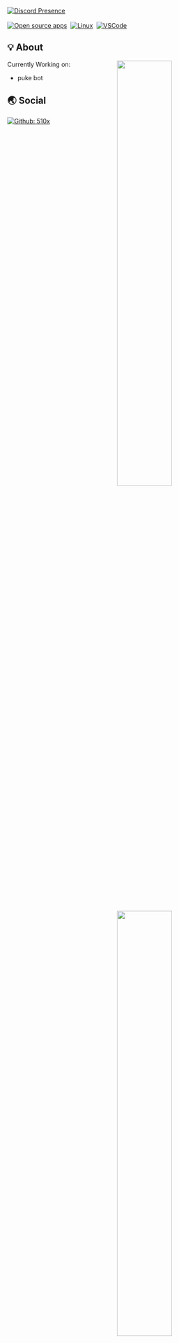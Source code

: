 <a href="https://discord.com/users/792520434893324339" target="_blank"><img src=https://lanyard.cnrad.dev/api/792520434893324339 alt="Discord Presence"></a><br><br><a href="https://opensource.org"><img src="https://img.shields.io/badge/foss%20-%2335BF5C.svg?style=for-the-badge&logo=open-source-initiative&logoColor=black" alt="Open source apps"></a>
&nbsp;<a href="https://endeavouros.com/"><img src="https://img.shields.io/badge/LINUX-orange?style=for-the-badge&logo=Linux&logoColor=black" alt="Linux"></a>
&nbsp;<a href="https://code.visualstudio.com/"><img src="https://img.shields.io/badge/Visual%20Studio%20Code-blue?style=for-the-badge&logo=Visual%20Studio%20Code&logoColor=black" alt="VSCode"></a>
&nbsp;
  
## 💡 About
<a href="https://github.com/510x">
  <img align="right" width="50%" src="https://github-readme-stats.vercel.app/api?username=510x&theme=dark&show_icons=true)">
  <img align="right" width="50%" src="https://github-readme-streak-stats.herokuapp.com/?user=510x&theme=dark">
</a>


Currently Working on:

- puke bot

## 🌏 Social

[![Github: 510x](https://img.shields.io/github/followers/510x?labelColor=24292E&color=24292E&label=github%20510x&logo=github&logoColor=FFFFFF&style=for-the-badge)](https://github.com/510x)<br>
